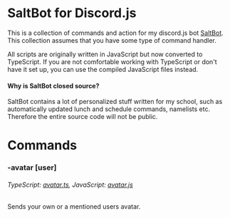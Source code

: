 # SaltBot for Discord.js

This is a collection of commands and action for my discord.js bot [SaltBot](https://bots.ondiscord.xyz/bots/539453930313351168). This collection assumes that you have some type of command handler.

 All scripts are originally written in JavaScript but now converted to TypeScript. If you are not comfortable working with TypeScript or don't have it set up, you can use the compiled JavaScript files instead. 

#### Why is SaltBot closed source?

SaltBot contains a lot of personalized stuff written for my school, such as automatically updated lunch and schedule commands, namelists etc. Therefore the entire source code will not be public.



# Commands

### -avatar [user] 

###### TypeScript: [avatar.ts](Code/TypeScript/avatar.ts), JavaScript: [avatar.js](Code/JavaScript/avatar.js)

Sends your own or a mentioned users avatar.